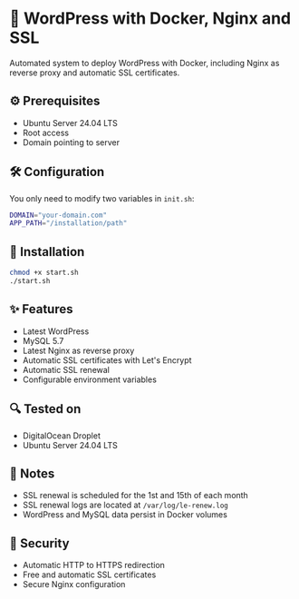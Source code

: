 # 🚀 WordPress with Docker, Nginx and SSL

Automated system to deploy WordPress with Docker, including Nginx as reverse proxy and automatic SSL certificates.

## ⚙️ Prerequisites
- Ubuntu Server 24.04 LTS
- Root access
- Domain pointing to server

## 🛠️ Configuration
You only need to modify two variables in `init.sh`:
```bash
DOMAIN="your-domain.com"
APP_PATH="/installation/path"
```

## 🚀 Installation
```bash
chmod +x start.sh
./start.sh
```

## ✨ Features
- Latest WordPress
- MySQL 5.7
- Latest Nginx as reverse proxy
- Automatic SSL certificates with Let's Encrypt
- Automatic SSL renewal
- Configurable environment variables

## 🔍 Tested on
- DigitalOcean Droplet
- Ubuntu Server 24.04 LTS

## 📝 Notes
- SSL renewal is scheduled for the 1st and 15th of each month
- SSL renewal logs are located at `/var/log/le-renew.log`
- WordPress and MySQL data persist in Docker volumes

## 🔐 Security
- Automatic HTTP to HTTPS redirection
- Free and automatic SSL certificates
- Secure Nginx configuration
